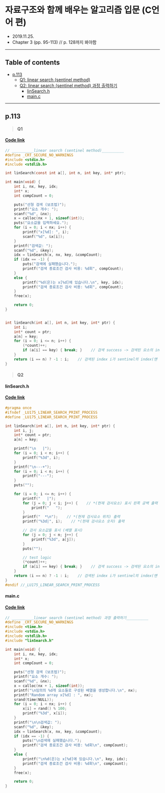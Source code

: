 # 자료구조와 함께 배우는 알고리즘 입문 (C언어 편)
+ 2019.11.25.
+ Chapter 3 (pp. 95-113) // p. 128까지 봐야함

* * *
## Table of contents

* [p.113](#113)
    - [Q1: linear search (sentinel method)](#q1)
    - [Q2: linear search (sentinel method) 과정 출력하기](#q2)
        + [linSearch.h](#linsearchh)
        + [main.c](#mainc)
* * *
## p.113
>#### Q1
#### [Code link](https://github.com/Lu175/Algorithm/blob/master/Code_repo/Chapter_03/3-Q1.c)
```C
// __________linear search (sentinel method)__________
#define _CRT_SECURE_NO_WARNINGS
#include <stdio.h>
#include <stdlib.h>

int linSearch(const int a[], int n, int key, int* ptr);

int main(void) {
	int i, nx, key, idx;
	int* x;
	int compCount = 0;

	puts("선형 검색 (보초법)");
	printf("요소 개수: ");
	scanf("%d", &nx);
	x = calloc(nx + 1, sizeof(int));
	puts("요소값을 입력하세요.");
	for (i = 0; i < nx; i++) {
		printf("x[%d]: ", i);
		scanf("%d", &x[i]);
	}
	printf("검색값: ");
	scanf("%d", &key);
	idx = linSearch(x, nx, key, &compCount);
	if (idx == -1) {
		puts("검색에 실패했습니다.");
		printf("검색 종료조건 검사 비용: %d회", compCount);
	}
	else {
		printf("%d(은)는 x[%d]에 있습니다.\n", key, idx);
		printf("검색 종료조건 검사 비용: %d회", compCount);
	}
	free(x);

	return 0;
}


int linSearch(int a[], int n, int key, int* ptr) {
	int i;
	int* count = ptr;
	a[n] = key;
	for (i = 0; i <= n; i++) {
		(*count)++;
		if (a[i] == key) { break; }    // 검색 success -> 검색된 요소의 index 반환
	}
	return (i == n) ? -1 : i;    // 검색된 index i가 sentinel의 index(맨 마지막 요소)일 때 -1을 반환 -> 검색 fail
}
```
>#### Q2
#### linSearch.h
#### [Code link](https://github.com/Lu175/Algorithm/blob/master/Code_repo/Chapter_03/linSearch.h)
```C
#pragma once
#ifndef _LU175_LINEAR_SEARCH_PRINT_PROCESS
#define _LU175_LINEAR_SEARCH_PRINT_PROCESS

int linSearch(int a[], int n, int key, int* ptr) {
	int i, j;
	int* count = ptr;
	a[n] = key;

	printf("\n   |");
	for (i = 0; i < n; i++) {
		printf("%3d", i);
	}
	printf("\n---+");
	for (i = 0; i < n; i++) {
		printf("---");
	}
	puts("");

	for (i = 0; i <= n; i++) {
		printf("   |");
		for (j = 0; j < i; j++) {    // *(현재 검사요소) 표시 왼쪽 공백 출력
			printf("   ");
		}
		printf("  *\n");    // *(현재 검사요소 위치) 출력
		printf("%3d|", i);    // *(현재 검사요소 숫자) 출력

		// 검사 요소값들 표시 (배열 표시)
		for (j = 0; j < n; j++) {
			printf("%3d", a[j]);
		}
		puts("");

		// test logic
		(*count)++;
		if (a[i] == key) { break; }    // 검색 success -> 검색된 요소의 index 반환
	}
	return (i == n) ? -1 : i;    // 검색된 index i가 sentinel의 index(맨 마지막 요소)일 때 -1을 반환 -> 검색 fail
}
#endif //_LU175_LINEAR_SEARCH_PRINT_PROCESS
```
#### main.c
#### [Code link](https://github.com/Lu175/Algorithm/blob/master/Code_repo/Chapter_03/3-Q2.c)
```C
// __________linear search (sentinel method) 과정 출력하기__________
#define _CRT_SECURE_NO_WARNINGS
#include <time.h>
#include <stdio.h>
#include <stdlib.h>
#include "linSearch.h"

int main(void) {
	int i, nx, key, idx;
	int* x;
	int compCount = 0;

	puts("선형 검색 (보초법)");
	printf("요소 개수: ");
	scanf("%d", &nx);
	x = calloc(nx + 1, sizeof(int));
	printf("\n임의의 %d개 요소들로 구성된 배열을 생성합니다.\n", nx);
	printf("Random array x[%d] : ", nx);
	srand(time(NULL));
	for (i = 0; i < nx; i++) {
		x[i] = rand() % 100;
		printf("%3d", x[i]);
	}
	printf("\n\n검색값: ");
	scanf("%d", &key);
	idx = linSearch(x, nx, key, &compCount);
	if (idx == -1) {
		puts("\n검색에 실패했습니다.");
		printf("검색 종료조건 검사 비용: %d회\n", compCount);
	}
	else {
		printf("\n%d(은)는 x[%d]에 있습니다.\n", key, idx);
		printf("검색 종료조건 검사 비용: %d회\n", compCount);
	}
	free(x);

	return 0;
}
```
